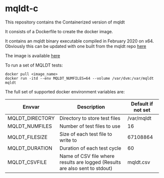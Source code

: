 # mqldt-c
This repository contains the Containerized version of mqldt

It consists of a Dockerfile to create the docker image.

It contains an mqldt binary executable compiled in February 2020 on x64. Obviously this can be updated with one built from the mqldt repo [here](https://github.com/ibm-messaging/mqldt)

The image is available [here](http://dontyetknowwheretohost.theimage.com)

To run a set of MQLDT tests:
```
docker pull <image_name>
docker run -itd --env MQLDT_NUMFILES=64 --volume /var/dvm:/var/mqldt mqldt
```


The full set of supported docker environment variables are:

| Envvar                  | Description                                          | Default if not set |
|-------------------------|------------------------------------------------------|--------------------|
| MQLDT_DIRECTORY         | Directory to store test files                        | /var/mqldt         |
| MQLDT_NUMFILES          | Number of test files to use                          | 16                 |
| MQLDT_FILESIZE          | Size of each test file to write to                   | 67108864           |
| MQLDT_DURATION          | Duration of each test cycle                          | 60                 |
| MQLDT_CSVFILE           | Name of CSV file where results are logged (Results are also sent to stdout) | mqldt.csv |

